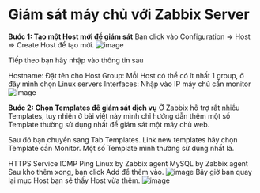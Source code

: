 # Giám sát máy chủ với Zabbix Server
**Bước 1: Tạo một Host mới để giám sát**
Bạn click vào Configuration => Host => Create Host để tạo mới.
![image](https://user-images.githubusercontent.com/18412583/187640930-a19b79e8-38d9-4ab2-9d63-dacde340f7a0.png)

Tiếp theo bạn hãy nhập vào thông tin sau

Hostname: Đặt tên cho Host
Group: Mỗi Host có thể có ít nhất 1 group, ở đây mình chọn Linux servers
Interfaces: Nhập vào IP máy chủ cần monitor
![image](https://user-images.githubusercontent.com/18412583/187640953-cc6e01a5-137d-4fea-8511-72b2dc825b4a.png)

**Bước 2: Chọn Templates để giám sát dịch vụ**
Ở Zabbix hỗ trợ rất nhiều Templates, tuy nhiên ở bài viết này mình chỉ hướng dẫn thêm một số Template thường sử dụng nhất để giám sát một máy chủ web.

Sau đó bạn chuyển sang Tab Templates. Link new templates hãy chọn Template cần Monitor. Một số Template mình thường sử dụng nhất là.

HTTPS Service
ICMP Ping
Linux by Zabbix agent
MySQL by Zabbix agent
Sau kho thêm xong, bạn click Add để thêm vào.
![image](https://user-images.githubusercontent.com/18412583/187641016-d37085c7-3330-41f2-9276-4d3945191525.png)
Bây giờ bạn quay lại mục Host bạn sẽ thấy Host vừa thêm.
![image](https://user-images.githubusercontent.com/18412583/187641062-b637ea46-eccc-415f-98fd-72ee419d026d.png)
